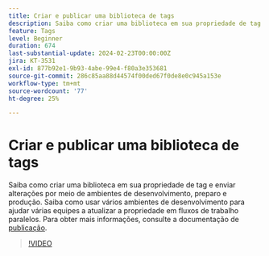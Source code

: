 ```yaml
---
title: Criar e publicar uma biblioteca de tags
description: Saiba como criar uma biblioteca em sua propriedade de tag e enviar alterações por meio de ambientes de desenvolvimento, preparo e produção.
feature: Tags
level: Beginner
duration: 674
last-substantial-update: 2024-02-23T00:00:00Z
jira: KT-3531
exl-id: 877b92e1-9b93-4abe-99e4-f80a3e353681
source-git-commit: 286c85aa88d44574f00ded67f0de8e0c945a153e
workflow-type: tm+mt
source-wordcount: '77'
ht-degree: 25%

---
```


# Criar e publicar uma biblioteca de tags

Saiba como criar uma biblioteca em sua propriedade de tag e enviar alterações por meio de ambientes de desenvolvimento, preparo e produção. Saiba como usar vários ambientes de desenvolvimento para ajudar várias equipes a atualizar a propriedade em fluxos de trabalho paralelos. Para obter mais informações, consulte a documentação de [publicação](https://experienceleague.adobe.com/docs/experience-platform/tags/publish/overview.html?lang=pt-BR).

>[!VIDEO](https://video.tv.adobe.com/v/28731/?learn=on&enablevpops)
